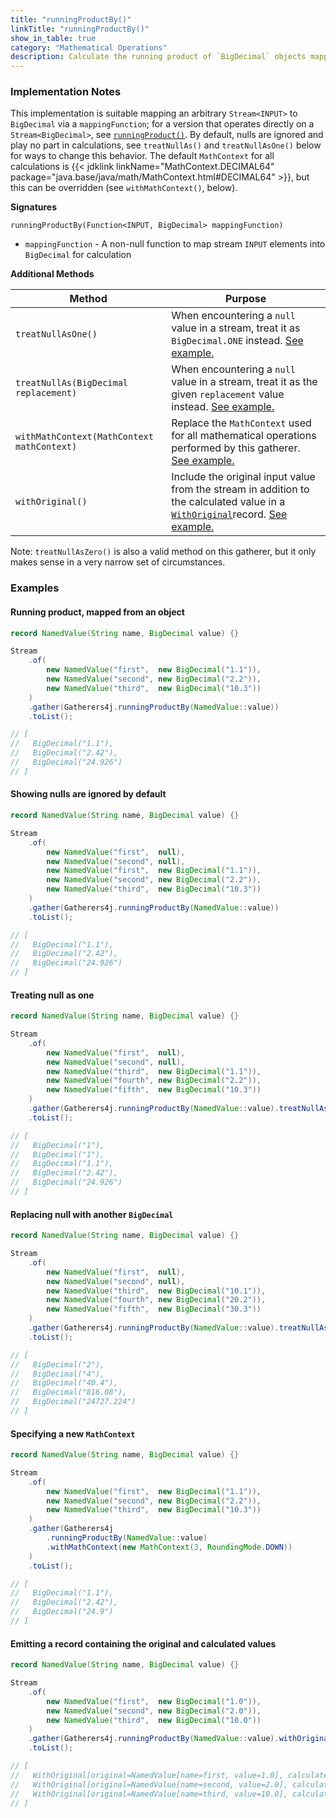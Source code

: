 ```yaml
---
title: "runningProductBy()"
linkTitle: "runningProductBy()"
show_in_table: true
category: "Mathematical Operations"
description: Calculate the running product of `BigDecimal` objects mapped from a `Stream<INPUT>` via a `mappingFunction`.
---
```


### Implementation Notes
This implementation is suitable mapping an arbitrary `Stream<INPUT>` to `BigDecimal` via a `mappingFunction`; for a version that operates directly on a `Stream<BigDecimal>`, see [`runningProduct()`](/gatherers4j/gatherers/mathematical/runningproduct/).
By default, nulls are ignored and play no part in calculations, see `treatNullAs()` and `treatNullAsOne()` below for ways to change this behavior. The default `MathContext`
for all calculations is {{< jdklink linkName="MathContext.DECIMAL64" package="java.base/java/math/MathContext.html#DECIMAL64" >}}, but this can be overridden (see `withMathContext()`, below).


**Signatures**

`runningProductBy(Function<INPUT, BigDecimal> mappingFunction)`
* `mappingFunction` - A non-null function to map stream `INPUT` elements into `BigDecimal` for calculation

**Additional Methods**

| Method                                     | Purpose                                                                                                                                                                                                                                                                                                           |
|--------------------------------------------|-------------------------------------------------------------------------------------------------------------------------------------------------------------------------------------------------------------------------------------------------------------------------------------------------------------------|
| `treatNullAsOne()`                         | When encountering a `null` value in a stream, treat it as `BigDecimal.ONE` instead. [See example.](#treating-null-as-one)                                                                                                                                                                                         |
| `treatNullAs(BigDecimal replacement)`      | When encountering a `null` value in a stream, treat it as the given `replacement` value instead. [See example.](#replacing-null-with-another-bigdecimal)                                                                                                                                                          |
| `withMathContext(MathContext mathContext)` | Replace the `MathContext` used for all mathematical operations performed by this gatherer. [See example.](#specifying-a-new-mathcontext)                                                                                                                                                                          |
| `withOriginal()`                           | Include the original input value from the stream in addition to the calculated value in a [`WithOriginal`](https://github.com/tginsberg/gatherers4j/blob/main/src/main/java/com/ginsberg/gatherers4j/dto/WithOriginal.java)record. [See example.](#emitting-a-record-containing-the-original-and-calculated-values) |

Note: `treatNullAsZero()` is also a valid method on this gatherer, but it only makes sense in a very narrow set of circumstances.

### Examples

#### Running product, mapped from an object

```java
record NamedValue(String name, BigDecimal value) {}

Stream
    .of(
        new NamedValue("first",  new BigDecimal("1.1")),
        new NamedValue("second", new BigDecimal("2.2")),
        new NamedValue("third",  new BigDecimal("10.3"))
    )
    .gather(Gatherers4j.runningProductBy(NamedValue::value))
    .toList();

// [ 
//   BigDecimal("1.1"), 
//   BigDecimal("2.42"),
//   BigDecimal("24.926") 
// ]
```


#### Showing nulls are ignored by default

```java
record NamedValue(String name, BigDecimal value) {}

Stream
    .of(
        new NamedValue("first",  null),
        new NamedValue("second", null),
        new NamedValue("first",  new BigDecimal("1.1")),
        new NamedValue("second", new BigDecimal("2.2")),
        new NamedValue("third",  new BigDecimal("10.3"))
    )
    .gather(Gatherers4j.runningProductBy(NamedValue::value))
    .toList();

// [
//   BigDecimal("1.1"), 
//   BigDecimal("2.42"),
//   BigDecimal("24.926") 
// ]
```

#### Treating null as one

```java
record NamedValue(String name, BigDecimal value) {}

Stream
    .of(
        new NamedValue("first",  null),
        new NamedValue("second", null),
        new NamedValue("third",  new BigDecimal("1.1")),
        new NamedValue("fourth", new BigDecimal("2.2")),
        new NamedValue("fifth",  new BigDecimal("10.3"))
    )
    .gather(Gatherers4j.runningProductBy(NamedValue::value).treatNullAsOne())
    .toList();

// [
//   BigDecimal("1"), 
//   BigDecimal("1"), 
//   BigDecimal("1.1"), 
//   BigDecimal("2.42"),
//   BigDecimal("24.926") 
// ]
```

#### Replacing null with another `BigDecimal`


```java
record NamedValue(String name, BigDecimal value) {}

Stream
    .of(
        new NamedValue("first",  null),
        new NamedValue("second", null),
        new NamedValue("third",  new BigDecimal("10.1")),
        new NamedValue("fourth", new BigDecimal("20.2")),
        new NamedValue("fifth",  new BigDecimal("30.3"))
    )
    .gather(Gatherers4j.runningProductBy(NamedValue::value).treatNullAs(BigDecimal.TWO))
    .toList();

// [
//   BigDecimal("2"),
//   BigDecimal("4"),
//   BigDecimal("40.4"), 
//   BigDecimal("816.08"), 
//   BigDecimal("24727.224") 
// ]
```


#### Specifying a new `MathContext`


```java
record NamedValue(String name, BigDecimal value) {}

Stream
    .of(
        new NamedValue("first",  new BigDecimal("1.1")),
        new NamedValue("second", new BigDecimal("2.2")),
        new NamedValue("third",  new BigDecimal("10.3"))
    )
    .gather(Gatherers4j
        .runningProductBy(NamedValue::value)
        .withMathContext(new MathContext(3, RoundingMode.DOWN))
    )
    .toList();

// [ 
//   BigDecimal("1.1"), 
//   BigDecimal("2.42"),
//   BigDecimal("24.9")
// ]
```


#### Emitting a record containing the original and calculated values


```java
record NamedValue(String name, BigDecimal value) {}

Stream
    .of(
        new NamedValue("first",  new BigDecimal("1.0")),
        new NamedValue("second", new BigDecimal("2.0")),
        new NamedValue("third",  new BigDecimal("10.0"))
    )
    .gather(Gatherers4j.runningProductBy(NamedValue::value).withOriginal())
    .toList();

// [ 
//   WithOriginal[original=NamedValue[name=first, value=1.0], calculated=1.0]
//   WithOriginal[original=NamedValue[name=second, value=2.0], calculated=2.00]
//   WithOriginal[original=NamedValue[name=third, value=10.0], calculated=20.000]
// ]
```